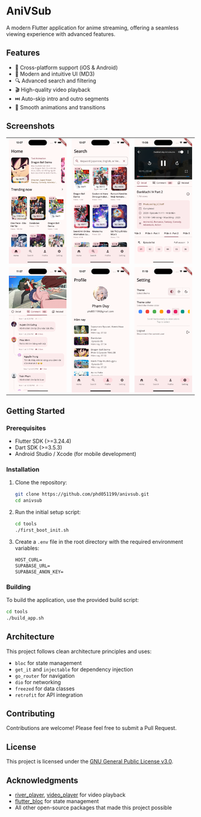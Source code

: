 # AniVSub

A modern Flutter application for anime streaming, offering a seamless viewing experience with advanced features.

## Features

- 🎯 Cross-platform support (iOS & Android)
- 🎨 Modern and intuitive UI (MD3)
- 🔍 Advanced search and filtering
- 🎬 High-quality video playback
- ⏭️ Auto-skip intro and outro segments
- 💫 Smooth animations and transitions

## Screenshots

<table>
   <tr>
      <td>
         <img width="250px" src="docs/simulator_screenshot_9AC9505F-1921-4927-A2AF-C5EE634D312D.png">
      </td>
      <td>
         <img width="250px" src="docs/simulator_screenshot_339899C9-BD3D-4338-AD73-7EBB275164E8.png">
      </td>
      <td>
         <img width="250px" src="docs/simulator_screenshot_6C13C370-2796-4789-B256-44912AA76733.png">
      </td>
   </tr>
   <tr>
      <td>
         <img width="250px" src="docs/simulator_screenshot_2B8C8E5E-F6B4-4E39-91A1-192269F17043.png">
      </td>
      <td>
         <img width="250px" src="docs/simulator_screenshot_362D1B89-2239-4CAE-AC74-8431A2060463.png">
      </td>
      <td>
         <img width="250px" src="docs/simulator_screenshot_AE0A6C47-9CB9-428E-86C1-02FFB4105457.png">
      </td>
   </tr>
</table>

## Getting Started

### Prerequisites

- Flutter SDK (>=3.24.4)
- Dart SDK (>=3.5.3)
- Android Studio / Xcode (for mobile development)

### Installation

1. Clone the repository:

   ```bash
   git clone https://github.com/phd051199/anivsub.git
   cd anivsub
   ```

2. Run the initial setup script:

   ```bash
   cd tools
   ./first_boot_init.sh
   ```

3. Create a `.env` file in the root directory with the required environment variables:
   ```env
   HOST_CURL=
   SUPABASE_URL=
   SUPABASE_ANON_KEY=
   ```

### Building

To build the application, use the provided build script:

```bash
cd tools
./build_app.sh
```

## Architecture

This project follows clean architecture principles and uses:

- `bloc` for state management
- `get_it` and `injectable` for dependency injection
- `go_router` for navigation
- `dio` for networking
- `freezed` for data classes
- `retrofit` for API integration

## Contributing

Contributions are welcome! Please feel free to submit a Pull Request.

## License

This project is licensed under the [GNU General Public License v3.0](LICENSE).

## Acknowledgments

- [river_player](https://pub.dev/packages/river_player), [video_player](https://pub.dev/packages/video_player) for video playback
- [flutter_bloc](https://pub.dev/packages/flutter_bloc) for state management
- All other open-source packages that made this project possible
